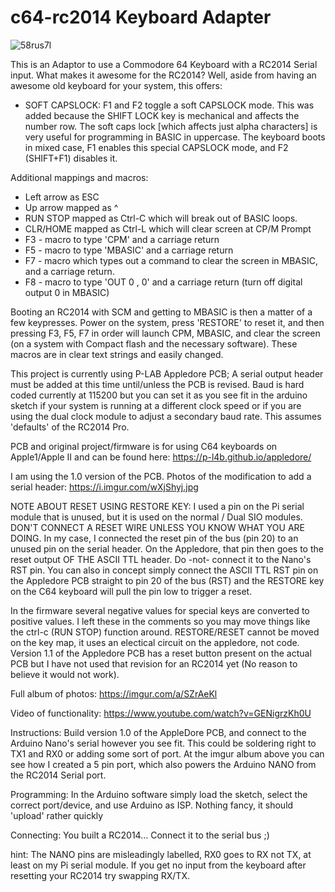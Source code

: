 # c64-rc2014 Keyboard Adapter

![58rus7l](https://user-images.githubusercontent.com/20172602/207116664-d4ca4d4c-cb51-452a-bf97-7e2bc2365fd5.jpeg)

This is an Adaptor to use a Commodore 64 Keyboard with a RC2014 Serial input. What makes it awesome for the RC2014? Well, aside from having an awesome old keyboard for your system, this offers:

- SOFT CAPSLOCK: F1 and F2 toggle a soft CAPSLOCK mode. This was added because the SHIFT LOCK key is mechanical and affects the number row. The soft caps lock [which affects just alpha characters] is very useful for programming in BASIC in uppercase. The keyboard boots in mixed case, F1 enables this special CAPSLOCK mode, and F2 (SHIFT+F1) disables it.

Additional mappings and macros:

- Left arrow as ESC
- Up arrow mapped as ^
- RUN STOP mapped as Ctrl-C which will break out of BASIC loops.
- CLR/HOME mapped as Ctrl-L which will clear screen at CP/M Prompt
- F3 - macro to type 'CPM' and a carriage return
- F5 - macro to type 'MBASIC' and a carriage return
- F7 - macro which types out a command to clear the screen in MBASIC, and a carriage return.
- F8 - macro to type 'OUT 0 , 0' and a carriage return (turn off digital output 0 in MBASIC) 

Booting an RC2014 with SCM and getting to MBASIC is then a matter of a few keypresses. Power on the system, press 'RESTORE' to reset it, and then pressing F3, F5, F7 in order will launch CPM, MBASIC, and clear the screen (on a system with Compact flash and the necessary software). These macros are in clear text strings and easily changed.

This project is currently using P-LAB Appledore PCB; A serial output header must be added at this time until/unless the PCB is revised. Baud is hard coded currently at 115200 but you can set it as you see fit in the arduino sketch if your system is running at a different clock speed or if you are using the dual clock module to adjust a secondary baud rate. This assumes 'defaults' of the RC2014 Pro. 

PCB and original project/firmware is for using C64 keyboards on Apple1/Apple II and can be found here:
https://p-l4b.github.io/appledore/

I am using the 1.0 version of the PCB. Photos of the modification to add a serial header:
https://i.imgur.com/wXjShyj.jpg

NOTE ABOUT RESET USING RESTORE KEY: I used a pin on the Pi serial module that is unused, but it is used on the normal / Dual SIO modules. DON'T CONNECT A RESET WIRE UNLESS YOU KNOW WHAT YOU ARE DOING. In my case, I connected the reset pin of the bus (pin 20) to an unused pin on the serial header. On the Appledore, that pin then goes to the reset output OF THE ASCII TTL header. Do -not- connect it to the Nano's RST pin. You can also in concept simply connect the ASCII TTL RST pin on the Appledore PCB straight to pin 20 of the bus (RST) and the RESTORE key on the C64 keyboard will pull the pin low to trigger a reset.

In the firmware several negative values for special keys are converted to positive values. I left these in the comments so you may move things like the ctrl-c (RUN STOP) function around. RESTORE/RESET cannot be moved on the key map, it uses an electical circuit on the appledore, not code. Version 1.1 of the Appledore PCB has a reset button present on the actual PCB but I have not used that revision for an RC2014 yet (No reason to believe it would not work).

Full album of photos:
https://imgur.com/a/SZrAeKl

Video of functionality:
https://www.youtube.com/watch?v=GENigrzKh0U

Instructions:
Build version 1.0 of the AppleDore PCB, and connect to the Arduino Nano's serial however you see fit. This could be soldering right to TX1 and RX0 or adding some sort of port. At the imgur album above you can see how I created a 5 pin port, which also powers the Arduino NANO from the RC2014 Serial port.

Programming:
In the Arduino software simply load the sketch, select the correct port/device, and use Arduino as ISP. Nothing fancy, it should 'upload' rather quickly

Connecting:
You built a RC2014... Connect it to the serial bus ;)

hint: The NANO pins are misleadingly labelled, RX0 goes to RX not TX, at least on my Pi serial module. If you get no input from the keyboard after resetting your RC2014 try swapping RX/TX. 
